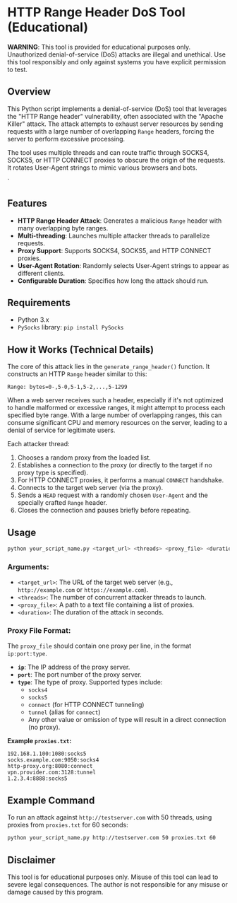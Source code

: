

# HTTP Range Header DoS Tool (Educational)

**WARNING**: This tool is provided for educational purposes only. Unauthorized denial-of-service (DoS) attacks are illegal and unethical. Use this tool responsibly and only against systems you have explicit permission to test.

## Overview

This Python script implements a denial-of-service (DoS) tool that leverages the "HTTP Range header" vulnerability, often associated with the "Apache Killer" attack. The attack attempts to exhaust server resources by sending requests with a large number of overlapping `Range` headers, forcing the server to perform excessive processing.

The tool uses multiple threads and can route traffic through SOCKS4, SOCKS5, or HTTP CONNECT proxies to obscure the origin of the requests. It rotates User-Agent strings to mimic various browsers and bots.

`

## Features

*   **HTTP Range Header Attack**: Generates a malicious `Range` header with many overlapping byte ranges.
*   **Multi-threading**: Launches multiple attacker threads to parallelize requests.
*   **Proxy Support**: Supports SOCKS4, SOCKS5, and HTTP CONNECT proxies.
*   **User-Agent Rotation**: Randomly selects User-Agent strings to appear as different clients.
*   **Configurable Duration**: Specifies how long the attack should run.

## Requirements

*   Python 3.x
*   `PySocks` library: `pip install PySocks`

## How it Works (Technical Details)

The core of this attack lies in the `generate_range_header()` function. It constructs an HTTP `Range` header similar to this:

```
Range: bytes=0-,5-0,5-1,5-2,...,5-1299
```

When a web server receives such a header, especially if it's not optimized to handle malformed or excessive ranges, it might attempt to process each specified byte range. With a large number of overlapping ranges, this can consume significant CPU and memory resources on the server, leading to a denial of service for legitimate users.

Each attacker thread:
1.  Chooses a random proxy from the loaded list.
2.  Establishes a connection to the proxy (or directly to the target if no proxy type is specified).
3.  For HTTP CONNECT proxies, it performs a manual `CONNECT` handshake.
4.  Connects to the target web server (via the proxy).
5.  Sends a `HEAD` request with a randomly chosen `User-Agent` and the specially crafted `Range` header.
6.  Closes the connection and pauses briefly before repeating.

## Usage

```bash
python your_script_name.py <target_url> <threads> <proxy_file> <duration>
```

### Arguments:

*   `<target_url>`: The URL of the target web server (e.g., `http://example.com` or `https://example.com`).
*   `<threads>`: The number of concurrent attacker threads to launch.
*   `<proxy_file>`: A path to a text file containing a list of proxies.
*   `<duration>`: The duration of the attack in seconds.

### Proxy File Format:

The `proxy_file` should contain one proxy per line, in the format `ip:port:type`.

*   **`ip`**: The IP address of the proxy server.
*   **`port`**: The port number of the proxy server.
*   **`type`**: The type of proxy. Supported types include:
    *   `socks4`
    *   `socks5`
    *   `connect` (for HTTP CONNECT tunneling)
    *   `tunnel` (alias for `connect`)
    *   Any other value or omission of type will result in a direct connection (no proxy).

**Example `proxies.txt`:**

```
192.168.1.100:1080:socks5
socks.example.com:9050:socks4
http-proxy.org:8080:connect
vpn.provider.com:3128:tunnel
1.2.3.4:8888:socks5
```

## Example Command

To run an attack against `http://testserver.com` with 50 threads, using proxies from `proxies.txt` for 60 seconds:

```bash
python your_script_name.py http://testserver.com 50 proxies.txt 60
```

## Disclaimer

This tool is for educational purposes only. Misuse of this tool can lead to severe legal consequences. The author is not responsible for any misuse or damage caused by this program.

